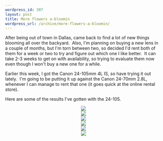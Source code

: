 ```yaml
--- 
wordpress_id: 307
layout: post
title: More flowers a-bloomin
wordpress_url: /archive/more-flowers-a-bloomin/
---
```


<p>After being out of town in Dallas, came back to find a lot of new things blooming all over the backyard.&nbsp; Also, I&#39;m planning on buying a new lens in a couple of months, but I&#39;m torn between two, so decided I&#39;d rent both of them for a week or two to try and figure out which one I like better.&nbsp; It can take 2-3 weeks to get on with availability, so trying to evaluate them now even though I won&#39;t buy a new one for a while.</p> <p>Earlier this week, I got the Canon 24-105mm 4L IS, so have trying it out lately.&nbsp; I&#39;m going to be putting it up against the Canon 24-70mm 2.8L, whenever I can manage to rent that one (it goes quick at the online rental store).</p> <p>Here are some of the results I&#39;ve gotten with the 24-105.</p> <div align="center"><a href='http://static.flickr.com/189/473068644_6843e5bc5e_b.jpg' title='Bursting open' details='http://www.flickr.com/photos/99026274@N00/473068644/' detailsText='Flickr page' rel='lightbox[spring0425]'><img src='http://static.flickr.com/189/473068644_6843e5bc5e_m.jpg' border='0' class=''></a></div> <div align="center"><a href='http://static.flickr.com/205/473068628_cc5f7b5f44_b.jpg' title='IMG_4326' details='http://www.flickr.com/photos/99026274@N00/473068628/' detailsText='Flickr page' rel='lightbox[spring0425]'><img src='http://static.flickr.com/205/473068628_cc5f7b5f44_m.jpg' border='0' class=''></a></div> <div align="center"><a href='http://static.flickr.com/175/473068632_266c8bcedd_b.jpg' title='IMG_4320' details='http://www.flickr.com/photos/99026274@N00/473068632/' detailsText='Flickr page' rel='lightbox[spring0425]'><img src='http://static.flickr.com/175/473068632_266c8bcedd_m.jpg' border='0' class=''></a></div> <div align="center"><a href='http://static.flickr.com/220/470766430_f5748e56f9_b.jpg' title='IMG_4268' details='http://www.flickr.com/photos/99026274@N00/470766430/' detailsText='Flickr page' rel='lightbox[spring0425]'><img src='http://static.flickr.com/220/470766430_f5748e56f9_m.jpg' border='0' class=''></a></div> <div align="center"><a href='http://static.flickr.com/216/473068636_a2c8031b16_b.jpg' title='IMG_4314' details='http://www.flickr.com/photos/99026274@N00/473068636/' detailsText='Flickr page' rel='lightbox[spring0425]'><img src='http://static.flickr.com/216/473068636_a2c8031b16_m.jpg' border='0' class=''></a></div> <div align="center"><a href='http://static.flickr.com/181/470766434_229fe60d7d_b.jpg' title='IMG_4275' details='http://www.flickr.com/photos/99026274@N00/470766434/' detailsText='Flickr page' rel='lightbox[spring0425]'><img src='http://static.flickr.com/181/470766434_229fe60d7d_m.jpg' border='0' class=''></a></div>
         
